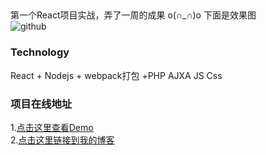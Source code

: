 ##    
   第一个React项目实战，弄了一周的成果 o(∩_∩)o  下面是效果图<br />
   ![github](http://movejs-10002597.file.myqcloud.com/music/2.jpg?sign=zOQ00IMMtzkyUEf2flIUjoIGZRZhPTEwMDAyNTk3Jms9QUtJRHo4WFo4dFdEWmNOOTUwSXVWZTlEVU5FN2xlVHhDdlZPJmU9MTQ2MzQ3OTcxOSZ0PTE0NjA4ODc3MTkmcj00MjEwNDY3MTUmZj0vbXVzaWMvMi5qcGcmYj1tb3ZlanM= "github")     
### Technology  
   React + Nodejs + webpack打包 +PHP AJXA  JS  Css

### 项目在线地址
1.[点击这里查看Demo](http://music.movecss.com/src/template/music.html)<br />
2.[点击这里链接到我的博客](http://www.movecss.com)<br />
 
 